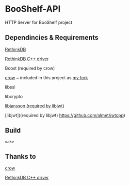 # BooShelf-API
HTTP Server for BooShelf project

## Dependincies & Requirements

[RethinkDB](http://rethinkdb.com/)

[RethinkDB C++ driver](https://github.com/AtnNn/librethinkdbxx)

Boost (required by crow)

[crow](https://github.com/ipkn/crow) ~ included in this project as [my fork](https://github.com/blkshdw/crow)

libssl

libcrypto

[libjansson (required by libjwt)](https://github.com/akheron/jansson)

[libjwt]((required by libjwt) https://github.com/almet/jwtcpp)

## Build
```
make
```

## Thanks to
[crow](https://github.com/ipkn/crow)

[RethinkDB C++ driver](https://github.com/AtnNn/librethinkdbxx)
